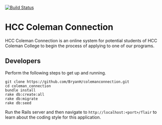 [![Build Status](https://travis-ci.org/BryanH/colemanconnection.svg?branch=master)](https://travis-ci.org/BryanH/colemanconnection)

HCC Coleman Connection
======================

HCC Coleman Connection is an online system for potential students of HCC Coleman
College to begin the process of applying to one of our programs.

Developers
----------

Perform the following steps to get up and running.

    git clone https://github.com/BryanH/colemanconnection.git
    cd coleman_connection
    bundle install
    rake db:create:all
    rake db:migrate
    rake db:seed

Run the Rails server and then navigate to `http://localhost:<port>/flair` to
learn about the coding style for this application.
